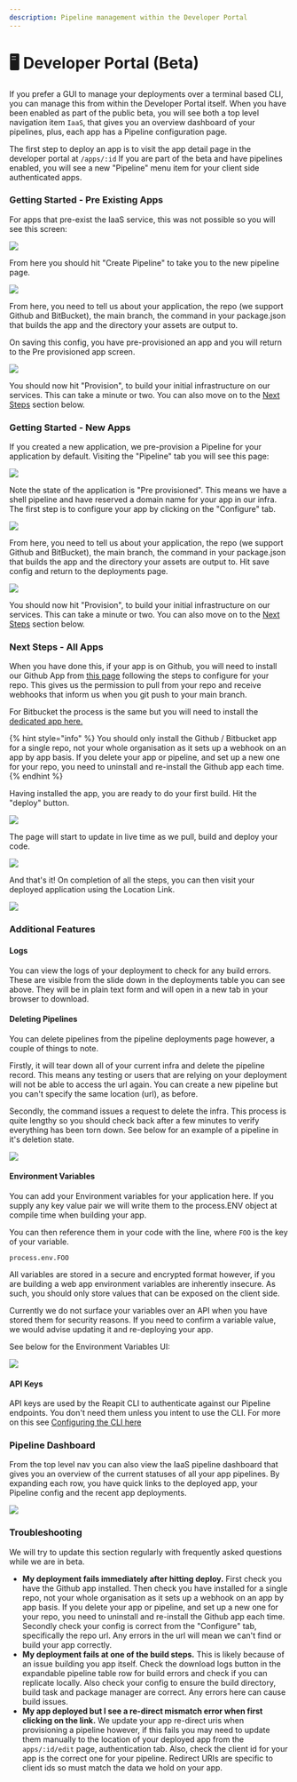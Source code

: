 ```yaml
---
description: Pipeline management within the Developer Portal
---
```


# 🖥 Developer Portal (Beta)

If you prefer a GUI to manage your deployments over a terminal based CLI, you can manage this from within the Developer Portal itself. When you have been enabled as part of the public beta, you will see both a top level navigation item `IaaS`, that gives you an overview dashboard of your pipelines, plus, each app has a Pipeline configuration page.

The first step to deploy an app is to visit the app detail page in the developer portal at `/apps/:id` If you are part of the beta and have pipelines enabled, you will see a new "Pipeline" menu item for your client side authenticated apps.

### Getting Started - Pre Existing Apps

For apps that pre-exist the IaaS service, this was not possible so you will see this screen:

![](<../../.gitbook/assets/Screenshot 2022-05-05 at 13.19.47.png>)

From here you should hit "Create Pipeline" to take you to the new pipeline page.

![](<../../.gitbook/assets/Screenshot 2022-05-05 at 13.21.32.png>)

From here, you need to tell us about your application, the repo (we support Github and BitBucket), the main branch, the command in your package.json that builds the app and the directory your assets are output to.

On saving this config, you have pre-provisioned an app and you will return to the Pre provisioned app screen.

![](<../../.gitbook/assets/Screenshot 2022-06-16 at 15.44.26 (1).png>)

You should now hit "Provision", to build your initial infrastructure on our services. This can take a minute or two. You can also move on to the [Next Steps](developer-portal-beta.md#next-steps-all-apps) section below.

### Getting Started - New Apps

If you created a new application, we pre-provision a Pipeline for your application by default. Visiting the "Pipeline" tab you will see this page:

![](<../../.gitbook/assets/Screenshot 2022-06-16 at 15.27.06.png>)

Note the state of the application is "Pre provisioned". This means we have a shell pipeline and have reserved a domain name for your app in our infra. The first step is to configure your app by clicking on the "Configure" tab.

![](<../../.gitbook/assets/Screenshot 2022-06-16 at 15.41.26.png>)

From here, you need to tell us about your application, the repo (we support Github and BitBucket), the main branch, the command in your package.json that builds the app and the directory your assets are output to. Hit save config and return to the deployments page.

![](<../../.gitbook/assets/Screenshot 2022-06-16 at 15.44.26.png>)

You should now hit "Provision", to build your initial infrastructure on our services. This can take a minute or two. You can also move on to the [Next Steps](developer-portal-beta.md#next-steps-all-apps) section below.

### Next Steps - All Apps

When you have done this, if your app is on Github, you will need to install our Github App from [this page](https://github.com/apps/reapit) following the steps to configure for your repo. This gives us the permission to pull from your repo and receive webhooks that inform us when you git push to your main branch.&#x20;

For Bitbucket the process is the same but you will need to install the [dedicated app here.](https://bitbucket.org/site/addons/authorize?addon\_key=reapit)

{% hint style="info" %}
You should only install the Github / Bitbucket app for a single repo, not your whole organisation as it sets up a webhook on an app by app basis. If you delete your app or pipeline, and set up a new one for your repo, you need to uninstall and re-install the Github app each time.&#x20;
{% endhint %}

Having installed the app, you are ready to do your first build. Hit the "deploy" button.

![](<../../.gitbook/assets/Screenshot 2022-06-16 at 15.59.14.png>)

The page will start to update in live time as we pull, build and deploy your code.

![](<../../.gitbook/assets/Screenshot 2022-06-16 at 16.02.27 (2).png>)

And that's it! On completion of all the steps, you can then visit your deployed application using the Location Link.

![](<../../.gitbook/assets/Screenshot 2022-06-16 at 16.07.32.png>)

### Additional Features

#### Logs

You can view the logs of your deployment to check for any build errors. These are visible from the slide down in the deployments table you can see above. They will be in plain text form and will open in a new tab in your browser to download.

#### Deleting Pipelines

You can delete pipelines from the pipeline deployments page however, a couple of things to note.&#x20;

Firstly, it will tear down all of your current infra and delete the pipeline record. This means any testing or users that are relying on your deployment will not be able to access the url again. You can create a new pipeline but you can't specify the same location (url), as before.

Secondly, the command issues a request to delete the infra. This process is quite lengthy so you should check back after a few minutes to verify everything has been torn down. See below for an example of a pipeline in it's deletion state.

![](<../../.gitbook/assets/Screenshot 2022-06-16 at 16.51.26.png>)

#### Environment Variables

You can add your Environment variables for your application here. If you supply any key value pair we will write them to the process.ENV object at compile time when building your app.

You can then reference them in your code with the line, where `FOO` is the key of your variable.

`process.env.FOO`

All variables are stored in a secure and encrypted format however, if you are building a web app environment variables are inherently insecure. As such, you should only store values that can be exposed on the client side.

Currently we do not surface your variables over an API when you have stored them for security reasons. If you need to confirm a variable value, we would advise updating it and re-deploying your app.

See below for the Environment Variables UI:

![](<../../.gitbook/assets/Screenshot 2022-06-16 at 17.02.36.png>)

#### API Keys

API keys are used by the Reapit CLI to authenticate against our Pipeline endpoints. You don't need them unless you intent to use the CLI. For more on this see [Configuring the CLI here](cli-beta.md#configure-the-cli)

### Pipeline Dashboard

From the top level nav you can also view the IaaS pipeline dashboard that gives you an overview of the current statuses of all your app pipelines. By expanding each row, you have quick links to the deployed app, your Pipeline config and the recent app deployments.

![](<../../.gitbook/assets/Screenshot 2022-06-16 at 16.05.15.png>)

### Troubleshooting&#x20;

We will try to update this section regularly with frequently asked questions while we are in beta.

* **My deployment fails immediately after hitting deploy.**  First check you have the Github app installed. Then check you have installed for a single repo, not your whole organisation as it sets up a webhook on an app by app basis. If you delete your app or pipeline, and set up a new one for your repo, you need to uninstall and re-install the Github app each time. Secondly check your config is correct from the "Configure" tab, specifically the repo url. Any errors in the url will mean we can't find or build your app correctly.
* **My deployment fails at one of the build steps.** This is likely because of an issue building you app itself. Check the download logs button in the expandable pipeline table row for build errors and check if you can replicate locally. Also check your config to ensure the build directory, build task and package manager are correct. Any errors here can cause build issues.
* **My app deployed but I see a re-direct mismatch error when first clicking on the link.** We update your app re-direct uris when provisioning a pipeline however, if this fails you may need to update them manually to the location of your deployed app from the `apps/:id/edit` page,  authentication tab. Also, check the client id for your app is the correct one for your pipeline. Redirect URIs are specific to client ids so must match the data we hold on your app.
